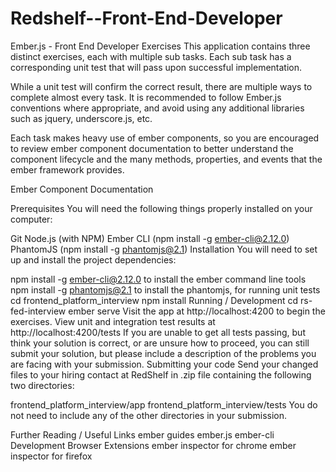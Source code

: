 # Redshelf--Front-End-Developer

Ember.js - Front End Developer Exercises
This application contains three distinct exercises, each with multiple sub tasks. Each sub task has a corresponding unit test that will pass upon successful implementation.

While a unit test will confirm the correct result, there are multiple ways to complete almost every task. It is recommended to follow Ember.js conventions where appropriate, and avoid using any additional libraries such as jquery, underscore.js, etc.

Each task makes heavy use of ember components, so you are encouraged to review ember component documentation to better understand the component lifecycle and the many methods, properties, and events that the ember framework provides.

Ember Component Documentation

Prerequisites
You will need the following things properly installed on your computer:

Git
Node.js (with NPM)
Ember CLI (npm install -g ember-cli@2.12.0)
PhantomJS (npm install -g phantomjs@2.1)
Installation
You will need to set up and install the project dependencies:

npm install -g ember-cli@2.12.0 to install the ember command line tools
npm install -g phantomjs@2.1 to install the phantomjs, for running unit tests
cd frontend_platform_interview
npm install
Running / Development
cd rs-fed-interview
ember serve
Visit the app at http://localhost:4200 to begin the exercises.
View unit and integration test results at http://localhost:4200/tests
If you are unable to get all tests passing, but think your solution is correct, or are unsure how to proceed, you can still submit your solution, but please include a description of the problems you are facing with your submission.
Submitting your code
Send your changed files to your hiring contact at RedShelf in .zip file containing the following two directories:

frontend_platform_interview/app
frontend_platform_interview/tests
You do not need to include any of the other directories in your submission.

Further Reading / Useful Links
ember guides
ember.js
ember-cli
Development Browser Extensions
ember inspector for chrome
ember inspector for firefox
